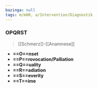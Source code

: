 ```yaml
---
bazinga: null
tags: m/m00, a/Intervention/Diagnostik
---
```

### OPQRST
> [[Schmerz]]-[[Anamnese]]
- **==O==nset**
- **==P==rovocation/Palliation**
- **==Q==uality**
- **==R==adiation**
- **==S==everity**
- **==T==ime**